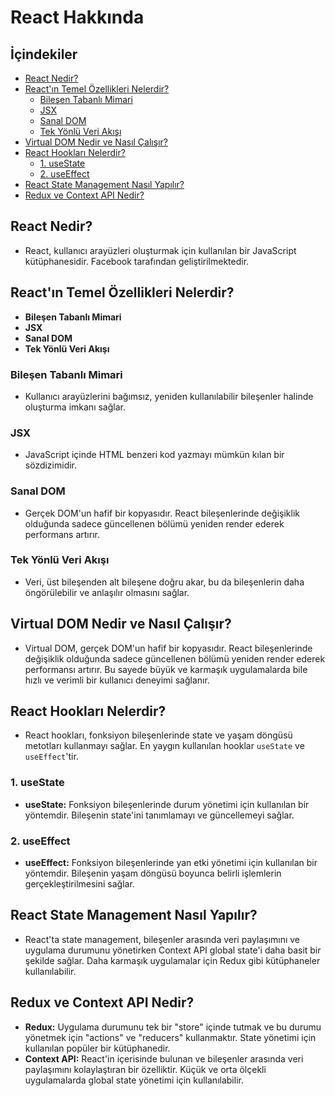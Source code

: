 # React Hakkında

## İçindekiler

- [React Nedir?](#react-nedir)
- [React'ın Temel Özellikleri Nelerdir?](#reactın-temel-özellikleri-nelerdir)
  - [Bileşen Tabanlı Mimari](#bileşen-tabanlı-mimari)
  - [JSX](#jsx)
  - [Sanal DOM](#sanal-dom)
  - [Tek Yönlü Veri Akışı](#tek-yönlü-veri-akışı)
- [Virtual DOM Nedir ve Nasıl Çalışır?](#virtual-dom-nedir-ve-nasıl-çalışır)
- [React Hookları Nelerdir?](#react-hookları-nelerdir)
  - [1. useState](#1-usestate)
  - [2. useEffect](#2-useeffect)
- [React State Management Nasıl Yapılır?](#react-state-management-nasıl-yapılır)
- [Redux ve Context API Nedir?](#redux-ve-context-api-nedir)

## React Nedir?

- React, kullanıcı arayüzleri oluşturmak için kullanılan bir JavaScript kütüphanesidir. Facebook tarafından geliştirilmektedir.

## React'ın Temel Özellikleri Nelerdir?

- **Bileşen Tabanlı Mimari**
- **JSX**
- **Sanal DOM**
- **Tek Yönlü Veri Akışı**

### Bileşen Tabanlı Mimari

- Kullanıcı arayüzlerini bağımsız, yeniden kullanılabilir bileşenler halinde oluşturma imkanı sağlar.

### JSX

- JavaScript içinde HTML benzeri kod yazmayı mümkün kılan bir sözdizimidir.

### Sanal DOM

- Gerçek DOM'un hafif bir kopyasıdır. React bileşenlerinde değişiklik olduğunda sadece güncellenen bölümü yeniden render ederek performans artırır.

### Tek Yönlü Veri Akışı

- Veri, üst bileşenden alt bileşene doğru akar, bu da bileşenlerin daha öngörülebilir ve anlaşılır olmasını sağlar.

## Virtual DOM Nedir ve Nasıl Çalışır?

- Virtual DOM, gerçek DOM'un hafif bir kopyasıdır. React bileşenlerinde değişiklik olduğunda sadece güncellenen bölümü yeniden render ederek performansı artırır. Bu sayede büyük ve karmaşık uygulamalarda bile hızlı ve verimli bir kullanıcı deneyimi sağlanır.

## React Hookları Nelerdir?

- React hookları, fonksiyon bileşenlerinde state ve yaşam döngüsü metotları kullanmayı sağlar. En yaygın kullanılan hooklar `useState` ve `useEffect`'tir.

### 1. useState

- **useState:** Fonksiyon bileşenlerinde durum yönetimi için kullanılan bir yöntemdir. Bileşenin state'ini tanımlamayı ve güncellemeyi sağlar.

### 2. useEffect

- **useEffect:** Fonksiyon bileşenlerinde yan etki yönetimi için kullanılan bir yöntemdir. Bileşenin yaşam döngüsü boyunca belirli işlemlerin gerçekleştirilmesini sağlar.

## React State Management Nasıl Yapılır?

- React'ta state management, bileşenler arasında veri paylaşımını ve uygulama durumunu yönetirken Context API global state'i daha basit bir şekilde sağlar. Daha karmaşık uygulamalar için Redux gibi kütüphaneler kullanılabilir.

## Redux ve Context API Nedir?

- **Redux:** Uygulama durumunu tek bir "store" içinde tutmak ve bu durumu yönetmek için "actions" ve "reducers" kullanmaktır. State yönetimi için kullanılan popüler bir kütüphanedir.
- **Context API:** React'in içerisinde bulunan ve bileşenler arasında veri paylaşımını kolaylaştıran bir özelliktir. Küçük ve orta ölçekli uygulamalarda global state yönetimi için kullanılabilir.

